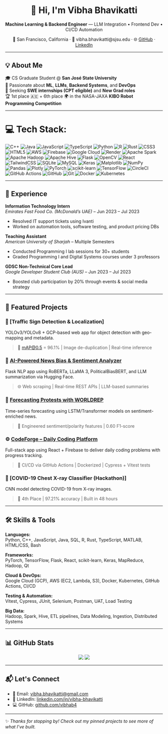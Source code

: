 <h1 align="center">👋 Hi, I'm Vibha Bhavikatti</h1>

<p align="center">
  <strong>Machine Learning & Backend Engineer</strong> — LLM Integration • Frontend Dev • CI/CD Automation  
</p>

<p align="center">
  📍 San Francisco, California · 💼 vibha.bhavikatti@sjsu.edu · 🌐 <a href="https://github.com/vibhab4">GitHub</a> · <a href="https://www.linkedin.com/in/vibha-bhavikatti/">LinkedIn</a>
</p>

---

## 💡 About Me

🎓 CS Graduate Student @ **San José State University**  
🧠 Passionate about **ML**, **LLMs**, **Backend Systems**, and **DevOps**  
🚀 Seeking **SWE internships (CPT eligible)** and **New Grad roles**  
🏆 1st place 🇦🇪 + 6th place 🌍 in the NASA-JAXA **KIBO Robot Programming Competition**

---

# 💻 Tech Stack:
![C++](https://img.shields.io/badge/c++-%2300599C.svg?style=for-the-badge&logo=c%2B%2B&logoColor=white) ![Java](https://img.shields.io/badge/java-%23ED8B00.svg?style=for-the-badge&logo=openjdk&logoColor=white) ![JavaScript](https://img.shields.io/badge/javascript-%23323330.svg?style=for-the-badge&logo=javascript&logoColor=%23F7DF1E) ![TypeScript](https://img.shields.io/badge/typescript-%23007ACC.svg?style=for-the-badge&logo=typescript&logoColor=white) ![Python](https://img.shields.io/badge/python-3670A0?style=for-the-badge&logo=python&logoColor=ffdd54) ![R](https://img.shields.io/badge/r-%23276DC3.svg?style=for-the-badge&logo=r&logoColor=white) ![Rust](https://img.shields.io/badge/rust-%23000000.svg?style=for-the-badge&logo=rust&logoColor=white) ![CSS3](https://img.shields.io/badge/css3-%231572B6.svg?style=for-the-badge&logo=css3&logoColor=white) ![HTML5](https://img.shields.io/badge/html5-%23E34F26.svg?style=for-the-badge&logo=html5&logoColor=white) ![AWS](https://img.shields.io/badge/AWS-%23FF9900.svg?style=for-the-badge&logo=amazon-aws&logoColor=white) ![Firebase](https://img.shields.io/badge/firebase-%23039BE5.svg?style=for-the-badge&logo=firebase) ![Google Cloud](https://img.shields.io/badge/GoogleCloud-%234285F4.svg?style=for-the-badge&logo=google-cloud&logoColor=white) ![Render](https://img.shields.io/badge/Render-%46E3B7.svg?style=for-the-badge&logo=render&logoColor=white) ![Apache Spark](https://img.shields.io/badge/Apache%20Spark-FDEE21?style=for-the-badge&logo=apachespark&logoColor=black) ![Apache Hadoop](https://img.shields.io/badge/Apache%20Hadoop-66CCFF?style=for-the-badge&logo=apachehadoop&logoColor=black) ![Apache Hive](https://img.shields.io/badge/Apache%20Hive-FDEE21?style=for-the-badge&logo=apachehive&logoColor=black) ![Flask](https://img.shields.io/badge/flask-%23000.svg?style=for-the-badge&logo=flask&logoColor=white) ![OpenCV](https://img.shields.io/badge/opencv-%23white.svg?style=for-the-badge&logo=opencv&logoColor=white) ![React](https://img.shields.io/badge/react-%2320232a.svg?style=for-the-badge&logo=react&logoColor=%2361DAFB) ![TailwindCSS](https://img.shields.io/badge/tailwindcss-%2338B2AC.svg?style=for-the-badge&logo=tailwind-css&logoColor=white) ![SQLite](https://img.shields.io/badge/sqlite-%2307405e.svg?style=for-the-badge&logo=sqlite&logoColor=white) ![MySQL](https://img.shields.io/badge/mysql-4479A1.svg?style=for-the-badge&logo=mysql&logoColor=white) ![Keras](https://img.shields.io/badge/Keras-%23D00000.svg?style=for-the-badge&logo=Keras&logoColor=white) ![Matplotlib](https://img.shields.io/badge/Matplotlib-%23ffffff.svg?style=for-the-badge&logo=Matplotlib&logoColor=black) ![NumPy](https://img.shields.io/badge/numpy-%23013243.svg?style=for-the-badge&logo=numpy&logoColor=white) ![Pandas](https://img.shields.io/badge/pandas-%23150458.svg?style=for-the-badge&logo=pandas&logoColor=white) ![Plotly](https://img.shields.io/badge/Plotly-%233F4F75.svg?style=for-the-badge&logo=plotly&logoColor=white) ![PyTorch](https://img.shields.io/badge/PyTorch-%23EE4C2C.svg?style=for-the-badge&logo=PyTorch&logoColor=white) ![scikit-learn](https://img.shields.io/badge/scikit--learn-%23F7931E.svg?style=for-the-badge&logo=scikit-learn&logoColor=white) ![TensorFlow](https://img.shields.io/badge/TensorFlow-%23FF6F00.svg?style=for-the-badge&logo=TensorFlow&logoColor=white) ![CircleCI](https://img.shields.io/badge/circleci-%23161616.svg?style=for-the-badge&logo=circleci&logoColor=white) ![GitHub Actions](https://img.shields.io/badge/github%20actions-%232671E5.svg?style=for-the-badge&logo=githubactions&logoColor=white) ![GitHub](https://img.shields.io/badge/github-%23121011.svg?style=for-the-badge&logo=github&logoColor=white) ![Git](https://img.shields.io/badge/git-%23F05033.svg?style=for-the-badge&logo=git&logoColor=white) ![Docker](https://img.shields.io/badge/docker-%230db7ed.svg?style=for-the-badge&logo=docker&logoColor=white) ![Kubernetes](https://img.shields.io/badge/kubernetes-%23326ce5.svg?style=for-the-badge&logo=kubernetes&logoColor=white)

---

## 💼 Experience

**Information Technology Intern**  
*Emirates Fast Food Co. (McDonald’s UAE)* – Jun 2023 – Jul 2023  
- Resolved IT support tickets using Ivanti  
- Worked on automation tools, software testing, and product pricing DBs  

**Teaching Assistant**  
*American University of Sharjah* – Multiple Semesters  
- Conducted Programming I lab sessions for 30+ students  
- Graded Programming I and Digital Systems courses under 3 professors  

**GDSC Non-Technical Core Lead**  
*Google Developer Student Club (AUS)* – Jun 2023 – Jul 2023  
- Boosted club participation by 20% through events & social media strategy  

---

## 🚀 Featured Projects

### 🛑 [Traffic Sign Detection & Localization]
YOLOv3/YOLOv8 + GCP-based web app for object detection with geo-mapping and metadata.  
> 🥇 mAP@0.5 = 96.1% | Image de-duplication | Real-time inference  

### 📰 [AI-Powered News Bias & Sentiment Analyzer](https://github.com/vibhab4)
Flask NLP app using RoBERTa, LLaMA 3, PoliticalBiasBERT, and LLM summarization via Hugging Face.  
> 🌐 Web scraping | Real-time REST APIs | LLM-based summaries  

### 🔮 [Forecasting Protests with WORLDREP](https://github.com/vibhab4)
Time-series forecasting using LSTM/Transformer models on sentiment-enriched news.  
> 🧠 Engineered sentiment/polarity features | 0.60 F1-score  

### ⚙️ [CodeForge – Daily Coding Platform](https://github.com/vibhab4)
Full-stack app using React + Firebase to deliver daily coding problems with progress tracking.  
> 🧪 CI/CD via GitHub Actions | Dockerized | Cypress + Vitest tests  

### 🧬 [COVID-19 Chest X-ray Classifier (Hackathon)]
CNN model detecting COVID-19 from X-ray images.  
> 🥈 4th Place | 97.21% accuracy | Built in 48 hours  

---

## 🛠️ Skills & Tools

**Languages:**  
Python, C++, JavaScript, Java, SQL, R, Rust, TypeScript, MATLAB, HTML/CSS, Bash

**Frameworks:**  
PyTorch, TensorFlow, Flask, React, scikit-learn, Keras, MapReduce, Hadoop, Qt

**Cloud & DevOps:**  
Google Cloud (GCP), AWS (EC2, Lambda, S3), Docker, Kubernetes, GitHub Actions, CI/CD

**Testing & Automation:**  
Vitest, Cypress, JUnit, Selenium, Postman, UAT, Load Testing

**Big Data:**  
Hadoop, Spark, Hive, ETL pipelines, Data Modeling, Ingestion, Distributed Systems

---

## 📊 GitHub Stats

<p align="center">
  <img src="https://github-readme-stats.vercel.app/api?username=vibhab4&show_icons=true&theme=tokyonight" />
  <img src="https://github-readme-stats.vercel.app/api/top-langs/?username=vibhab4&layout=compact&theme=tokyonight" />
</p>

---

## 📬 Let's Connect

- 📧 Email: [vibha.bhavikatti@gmail.com](mailto:vibha.bhavikatti@gmail.com)  
- 🔗 LinkedIn: [linkedin.com/in/vibha-bhavikatti](https://linkedin.com/in/vibha-bhavikatti)  
- 💻 GitHub: [github.com/vibhab4](https://github.com/vibhab4)

---

✨ *Thanks for stopping by! Check out my pinned projects to see more of what I’ve built.*


